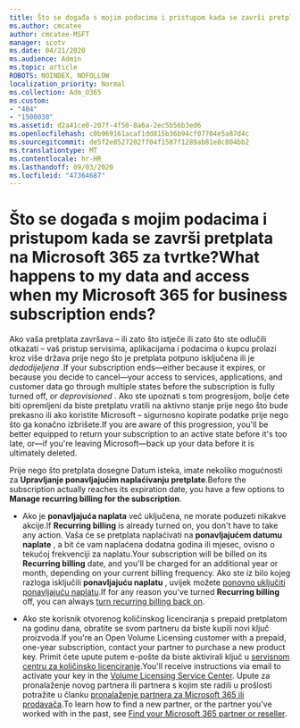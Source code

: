 ```yaml
---
title: Što se događa s mojim podacima i pristupom kada se završi pretplata na Microsoft 365 za tvrtke?
ms.author: cmcatee
author: cmcatee-MSFT
manager: scotv
ms.date: 04/21/2020
ms.audience: Admin
ms.topic: article
ROBOTS: NOINDEX, NOFOLLOW
localization_priority: Normal
ms.collection: Adm_O365
ms.custom:
- "484"
- "1500030"
ms.assetid: d2a41ce0-207f-4f50-8a6a-2ec5b56b3ed6
ms.openlocfilehash: c0b969161acaf1dd815b36b94cf07704e5a87d4c
ms.sourcegitcommit: de5f2e8527202ff04f1587f1289ab81e8c804bb2
ms.translationtype: MT
ms.contentlocale: hr-HR
ms.lasthandoff: 09/03/2020
ms.locfileid: "47364687"
---
```

# <a name="what-happens-to-my-data-and-access-when-my-microsoft-365-for-business-subscription-ends"></a><span data-ttu-id="a646b-102">Što se događa s mojim podacima i pristupom kada se završi pretplata na Microsoft 365 za tvrtke?</span><span class="sxs-lookup"><span data-stu-id="a646b-102">What happens to my data and access when my Microsoft 365 for business subscription ends?</span></span>

<span data-ttu-id="a646b-103">Ako vaša pretplata završava – ili zato što istječe ili zato što ste odlučili otkazati – vaš pristup servisima, aplikacijama i podacima o kupcu prolazi kroz više država prije nego što je pretplata potpuno isključena ili je  *dedodijeljena*  .</span><span class="sxs-lookup"><span data-stu-id="a646b-103">If your subscription ends—either because it expires, or because you decide to cancel—your access to services, applications, and customer data go through multiple states before the subscription is fully turned off, or  *deprovisioned*  .</span></span> <span data-ttu-id="a646b-104">Ako ste upoznati s tom progresijom, bolje ćete biti opremljeni da biste pretplatu vratili na aktivno stanje prije nego što bude prekasno ili ako koristite Microsoft – sigurnosno kopirate podatke prije nego što ga konačno izbrišete.</span><span class="sxs-lookup"><span data-stu-id="a646b-104">If you are aware of this progression, you'll be better equipped to return your subscription to an active state before it's too late, or—if you're leaving Microsoft—back up your data before it is ultimately deleted.</span></span>
  
<span data-ttu-id="a646b-105">Prije nego što pretplata dosegne Datum isteka, imate nekoliko mogućnosti za **Upravljanje ponavljajućim naplaćivanju pretplate**.</span><span class="sxs-lookup"><span data-stu-id="a646b-105">Before the subscription actually reaches its expiration date, you have a few options to **Manage recurring billing for the subscription**.</span></span>
  
- <span data-ttu-id="a646b-106">Ako je **ponavljajuća naplata** već uključena, ne morate poduzeti nikakve akcije.</span><span class="sxs-lookup"><span data-stu-id="a646b-106">If **Recurring billing** is already turned on, you don't have to take any action.</span></span> <span data-ttu-id="a646b-107">Vaša će se pretplata naplaćivati na **ponavljajućem datumu naplate** , a bit će vam naplaćena dodatna godina ili mjesec, ovisno o tekućoj frekvenciji za naplatu.</span><span class="sxs-lookup"><span data-stu-id="a646b-107">Your subscription will be billed on its **Recurring billing** date, and you'll be charged for an additional year or month, depending on your current billing frequency.</span></span> <span data-ttu-id="a646b-108">Ako ste iz bilo kojeg razloga isključili **ponavljajuću naplatu** , uvijek možete [ponovno uključiti ponavljajuću naplatu](https://docs.microsoft.com/microsoft-365/commerce/subscriptions/renew-your-subscription#turn-recurring-billing-off-or-on).</span><span class="sxs-lookup"><span data-stu-id="a646b-108">If for any reason you've turned **Recurring billing** off, you can always [turn recurring billing back on](https://docs.microsoft.com/microsoft-365/commerce/subscriptions/renew-your-subscription#turn-recurring-billing-off-or-on).</span></span>

- <span data-ttu-id="a646b-109">Ako ste korisnik otvorenog količinskog licenciranja s prepaid pretplatom na godinu dana, obratite se svom partneru da biste kupili novi ključ proizvoda.</span><span class="sxs-lookup"><span data-stu-id="a646b-109">If you're an Open Volume Licensing customer with a prepaid, one-year subscription, contact your partner to purchase a new product key.</span></span> <span data-ttu-id="a646b-110">Primit ćete upute putem e-pošte da biste aktivirali ključ u [servisnom centru za količinsko licenciranje](https://go.microsoft.com/fwlink/p/?LinkID=282016).</span><span class="sxs-lookup"><span data-stu-id="a646b-110">You'll receive instructions via email to activate your key in the [Volume Licensing Service Center](https://go.microsoft.com/fwlink/p/?LinkID=282016).</span></span> <span data-ttu-id="a646b-111">Upute za pronalaženje novog partnera ili partnera s kojim ste radili u prošlosti potražite u članku [pronalaženje partnera za Microsoft 365 ili prodavača](https://docs.microsoft.com/microsoft-365/admin/manage/find-your-partner-or-reseller).</span><span class="sxs-lookup"><span data-stu-id="a646b-111">To learn how to find a new partner, or the partner you've worked with in the past, see [Find your Microsoft 365 partner or reseller](https://docs.microsoft.com/microsoft-365/admin/manage/find-your-partner-or-reseller).</span></span>